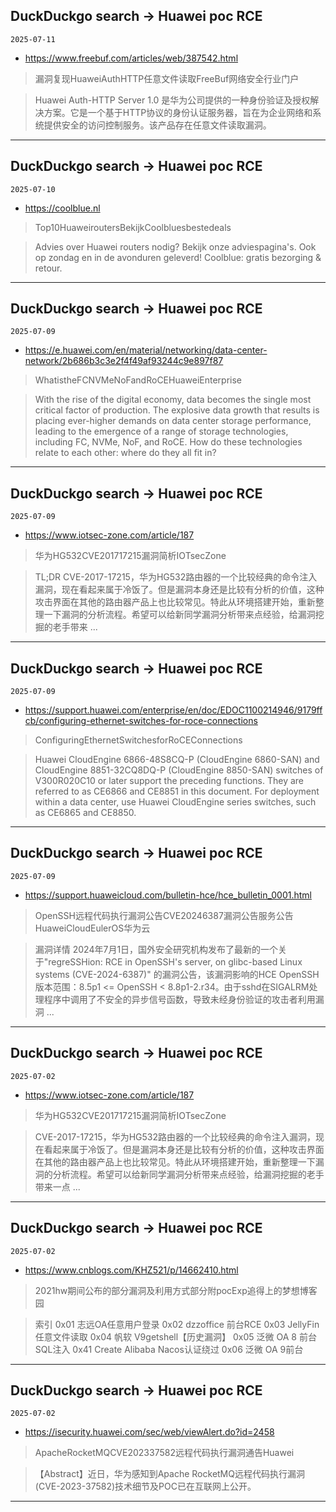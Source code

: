 ## DuckDuckgo search -> Huawei poc RCE
`2025-07-11`

* https://www.freebuf.com/articles/web/387542.html

<blockquote>
 漏洞复现HuaweiAuthHTTP任意文件读取FreeBuf网络安全行业门户
</blockquote>
<blockquote>
Huawei Auth-HTTP Server 1.0 是华为公司提供的一种身份验证及授权解决方案。它是一个基于HTTP协议的身份认证服务器，旨在为企业网络和系统提供安全的访问控制服务。该产品存在任意文件读取漏洞。
</blockquote>

---

## DuckDuckgo search -> Huawei poc RCE
`2025-07-10`

* https://coolblue.nl

<blockquote>
 Top10HuaweiroutersBekijkCoolbluesbestedeals
</blockquote>
<blockquote>
Advies over Huawei routers nodig? Bekijk onze adviespagina's. Ook op zondag en in de avonduren geleverd! Coolblue: gratis bezorging &amp; retour.
</blockquote>

---

## DuckDuckgo search -> Huawei poc RCE
`2025-07-09`

* https://e.huawei.com/en/material/networking/data-center-network/2b686b3c3e2f4f49af93244c9e897f87

<blockquote>
 WhatistheFCNVMeNoFandRoCEHuaweiEnterprise
</blockquote>
<blockquote>
With the rise of the digital economy, data becomes the single most critical factor of production. The explosive data growth that results is placing ever-higher demands on data center storage performance, leading to the emergence of a range of storage technologies, including FC, NVMe, NoF, and RoCE. How do these technologies relate to each other: where do they all fit in?
</blockquote>

---

## DuckDuckgo search -> Huawei poc RCE
`2025-07-09`

* https://www.iotsec-zone.com/article/187

<blockquote>
 华为HG532CVE201717215漏洞简析IOTsecZone
</blockquote>
<blockquote>
TL;DR CVE-2017-17215，华为HG532路由器的一个比较经典的命令注入漏洞，现在看起来属于冷饭了。但是漏洞本身还是比较有分析的价值，这种攻击界面在其他的路由器产品上也比较常见。特此从环境搭建开始，重新整理一下漏洞的分析流程。希望可以给新同学漏洞分析带来点经验，给漏洞挖掘的老手带来 ...
</blockquote>

---

## DuckDuckgo search -> Huawei poc RCE
`2025-07-09`

* https://support.huawei.com/enterprise/en/doc/EDOC1100214946/9179ffcb/configuring-ethernet-switches-for-roce-connections

<blockquote>
 ConfiguringEthernetSwitchesforRoCEConnections
</blockquote>
<blockquote>
Huawei CloudEngine 6866-48S8CQ-P (CloudEngine 6860-SAN) and CloudEngine 8851-32CQ8DQ-P (CloudEngine 8850-SAN) switches of V300R020C10 or later support the preceding functions. They are referred to as CE6866 and CE8851 in this document. For deployment within a data center, use Huawei CloudEngine series switches, such as CE6865 and CE8850.
</blockquote>

---

## DuckDuckgo search -> Huawei poc RCE
`2025-07-09`

* https://support.huaweicloud.com/bulletin-hce/hce_bulletin_0001.html

<blockquote>
 OpenSSH远程代码执行漏洞公告CVE20246387漏洞公告服务公告HuaweiCloudEulerOS华为云
</blockquote>
<blockquote>
漏洞详情 2024年7月1日，国外安全研究机构发布了最新的一个关于&quot;regreSSHion: RCE in OpenSSH's server, on glibc-based Linux systems (CVE-2024-6387)&quot; 的漏洞公告，该漏洞影响的HCE OpenSSH版本范围：8.5p1 &lt;&#61; OpenSSH &lt; 8.8p1-2.r34。由于sshd在SIGALRM处理程序中调用了不安全的异步信号函数，导致未经身份验证的攻击者利用漏洞 ...
</blockquote>

---

## DuckDuckgo search -> Huawei poc RCE
`2025-07-02`

* https://www.iotsec-zone.com/article/187

<blockquote>
 华为HG532CVE201717215漏洞简析IOTsecZone
</blockquote>
<blockquote>
CVE-2017-17215，华为HG532路由器的一个比较经典的命令注入漏洞，现在看起来属于冷饭了。但是漏洞本身还是比较有分析的价值，这种攻击界面在其他的路由器产品上也比较常见。特此从环境搭建开始，重新整理一下漏洞的分析流程。希望可以给新同学漏洞分析带来点经验，给漏洞挖掘的老手带来一点 ...
</blockquote>

---

## DuckDuckgo search -> Huawei poc RCE
`2025-07-02`

* https://www.cnblogs.com/KHZ521/p/14662410.html

<blockquote>
 2021hw期间公布的部分漏洞及利用方式部分附pocExp追得上的梦想博客园
</blockquote>
<blockquote>
索引 0x01 志远OA任意用户登录 0x02 dzzoffice 前台RCE 0x03 JellyFin任意文件读取 0x04 帆软 V9getshell【历史漏洞】 0x05 泛微 OA 8 前台SQL注入 0x41 Create Alibaba Nacos认证绕过 0x06 泛微 OA 9前台
</blockquote>

---

## DuckDuckgo search -> Huawei poc RCE
`2025-07-02`

* https://isecurity.huawei.com/sec/web/viewAlert.do?id=2458

<blockquote>
 ApacheRocketMQCVE202337582远程代码执行漏洞通告Huawei
</blockquote>
<blockquote>
【Abstract】近日，华为感知到Apache RocketMQ远程代码执行漏洞 (CVE-2023-37582)技术细节及POC已在互联网上公开。
</blockquote>

---


